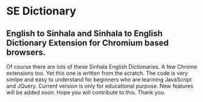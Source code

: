 # SE Dictionary
## English to Sinhala and Sinhala to English Dictionary Extension for Chromium based browsers.
Of course there are lots of these Sinhala English Dictionaries. A few Chrome extensions too. Yet this one is written from the scratch. The code is very simlpe and easy to understand for beginners who are learining JavaScript and JQuery. Current version is only for educational purpose. New features will be added soon. Hope you will contribute to this. Thank you.

